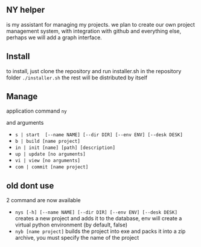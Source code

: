 ## NY helper 
is my assistant for managing my projects.
we plan to create our own project management system, with integration with github and everything else, perhaps we will add a graph interface.


## Install    
to install, just clone the repository and run installer.sh in the repository folder
`./installer.sh`
the rest will be distributed by itself

## Manage
application command `ny`

and arguments 
- `s | start  [--name NAME] [--dir DIR] [--env ENV] [--desk DESK]`
- `b | build [name project]`
- `in | init [name] [path] [description]`
- `up | update [no arguments]`
- `vi | view [no arguments]`
- `com | commit [name project]`



## old dont use 
2 command are now available
- `nys [-h] [--name NAME] [--dir DIR] [--env ENV] [--desk DESK]` creates a new project and adds it to the database, env will create a virtual python environment (by default, false)
- `nyb [name project]` builds the project into exe and packs it into a zip archive, you must specify the name of the project
